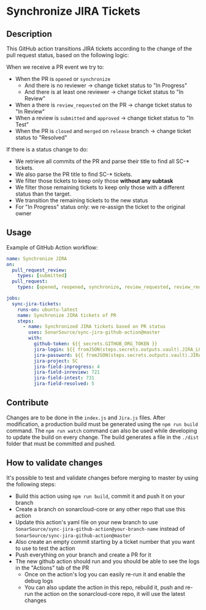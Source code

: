 # Synchronize JIRA Tickets

## Description

This GitHub action transitions JIRA tickets according to the change of the pull request status, based on the following logic:

When we receive a PR event we try to:

- When the PR is `opened` or `synchronize`
  - And there is no reviewer -> change ticket status to "In Progress"
  - And there is at least one reviewer -> change ticket status to "In Review"
- When a there is `review_requested` on the PR -> change ticket status to "In Review"
- When a review is `submitted` and `approved` -> change ticket status to "In Test"
- When the PR is `closed` and `merged` on `release` branch -> change ticket status to "Resolved"

If there is a status change to do:

- We retrieve all commits of the PR and parse their title to find all SC-\* tickets.
- We also parse the PR title to find SC-\* tickets.
- We filter those tickets to keep only those **without any subtask**
- We filter those remaining tickets to keep only those with a different status than the target.
- We transition the remaining tickets to the new status
- For "In Progress" status only: we re-assign the ticket to the original owner

## Usage

Example of GitHub Action workflow:

```yaml
name: Synchronize JIRA
on:
  pull_request_review:
    types: [submitted]
  pull_request:
    types: [opened, reopened, synchronize, review_requested, review_request_removed, closed]

jobs:
  sync-jira-tickets:
    runs-on: ubuntu-latest
    name: Synchronize JIRA tickets of PR
    steps:
      - name: Synchronized JIRA tickets based on PR status
        uses: SonarSource/sync-jira-github-action@master
        with:
          github-token: ${{ secrets.GITHUB_ORG_TOKEN }}
          jira-login: ${{ fromJSON(steps.secrets.outputs.vault).JIRA_LOGIN }}
          jira-password: ${{ fromJSON(steps.secrets.outputs.vault).JIRA_PASSWORD }}
          jira-project: SC
          jira-field-inprogress: 4
          jira-field-inreview: 721
          jira-field-intest: 731
          jira-field-resolved: 5
```

## Contribute

Changes are to be done in the `index.js` and `Jira.js` files. After modification, a production build must be generated using the `npm run build` command. The `npm run watch` command can also be used while developing to update the build on every change.
The build generates a file in the `./dist` folder that must be committed and pushed.

## How to validate changes

It's possible to test and validate changes before merging to master by using the following steps:

- Build this action using `npm run build`, commit it and push it on your branch
- Create a branch on sonarcloud-core or any other repo that use this action
- Update this action's yaml file on your new branch to use `SonarSource/sync-jira-github-action@your-branch-name` instead of `SonarSource/sync-jira-github-action@master`
- Also create an empty commit starting by a ticket number that you want to use to test the action
- Push everything on your branch and create a PR for it
- The new github action should run and you should be able to see the logs in the "Actions" tab of the PR
  - Once on the action's log you can easily re-run it and enable the debug logs
  - You can also update the action in this repo, rebuild it, push and re-run the action on the sonarcloud-core repo, it will use the latest changes
